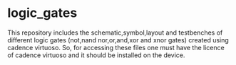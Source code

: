 # logic_gates
This repository includes the schematic,symbol,layout and testbenches of different logic gates (not,nand nor,or,and,xor and xnor gates) created using cadence virtuoso. So, for accessing these files one must have the licence of cadence virtuoso and it should be installed on the device. 
